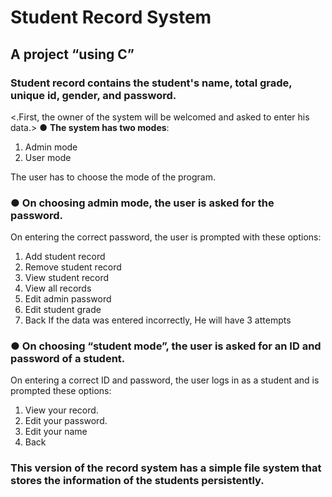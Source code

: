 # Student Record System
## A project “using C”
### Student record contains the student's name, total grade, unique id, gender, and password.
<.First, the owner of the system will be welcomed and asked to enter his data.>
● **The system has two modes**:
1. Admin mode
2. User mode

The user has to choose the mode of the program.

### ● On choosing admin mode, the user is asked for the password.
On entering the correct password, the user is prompted with these options:
1. Add student record
2. Remove student record
3. View student record
4. View all records
5. Edit admin password
6. Edit student grade
7. Back
If the data was entered incorrectly, He will have 3 attempts
### ● On choosing “student mode”, the user is asked for an ID and password of a student.
On entering a correct ID and password, the user logs in as a student and is prompted these options:
1. View your record.
2. Edit your password.
3. Edit your name
4. Back

### This version of the record system has a simple file system that stores the information of the students persistently.
